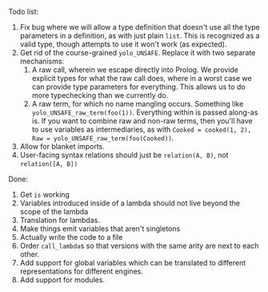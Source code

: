 Todo list:

1. Fix bug where we will allow a type definition that doesn't use all the type
   parameters in a definition, as with just plain `list`.  This is recognized as
   a valid type, though attempts to use it won't work (as expected).
2. Get rid of the course-grained `yolo_UNSAFE`.  Replace it with two separate mechanisms:
    1. A raw call, wherein we escape directly into Prolog.  We provide explicit types for
       what the raw call does, where in a worst case we can provide type parameters for
       everything.  This allows us to do more typechecking than we currently do.
    2. A raw term, for which no name mangling occurs.  Something like
       `yolo_UNSAFE_raw_term(foo(1))`.  Everything within is passed along-as is.
       If you want to combine raw and non-raw terms, then you'll have to use variables
       as intermediaries, as with `Cooked = cooked(1, 2), Raw = yolo_UNSAFE_raw_term(foo(Cooked))`.
3. Allow for blanket imports.
4. User-facing syntax relations should just be `relation(A, B)`, not `relation([A, B])`

Done:

1. Get `is` working
2. Variables introduced inside of a lambda should not live beyond the scope
   of the lambda
3. Translation for lambdas.
4. Make things emit variables that aren't singletons
5. Actually write the code to a file
6. Order `call_lambda`s so that versions with the same arity are next to each other.
7. Add support for global variables which can be translated to different representations
   for different engines.
8. Add support for modules.
